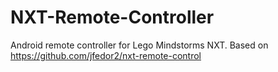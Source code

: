 # NXT-Remote-Controller
Android remote controller for Lego Mindstorms NXT. Based on https://github.com/jfedor2/nxt-remote-control
